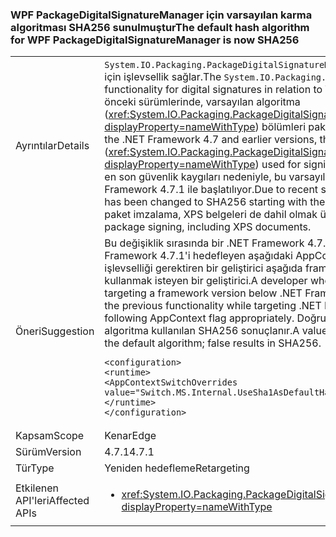 ### <a name="the-default-hash-algorithm-for-wpf-packagedigitalsignaturemanager-is-now-sha256"></a><span data-ttu-id="393b8-101">WPF PackageDigitalSignatureManager için varsayılan karma algoritması SHA256 sunulmuştur</span><span class="sxs-lookup"><span data-stu-id="393b8-101">The default hash algorithm for WPF PackageDigitalSignatureManager is now SHA256</span></span>

|   |   |
|---|---|
|<span data-ttu-id="393b8-102">Ayrıntılar</span><span class="sxs-lookup"><span data-stu-id="393b8-102">Details</span></span>|<span data-ttu-id="393b8-103"><code>System.IO.Packaging.PackageDigitalSignatureManager</code> WPF paketleri ile ilgili dijital imzalar için işlevsellik sağlar.</span><span class="sxs-lookup"><span data-stu-id="393b8-103">The <code>System.IO.Packaging.PackageDigitalSignatureManager</code> provides functionality for digital signatures in relation to WPF packages.</span></span>  <span data-ttu-id="393b8-104">.NET Framework 4.7 ve önceki sürümlerinde, varsayılan algoritma (<xref:System.IO.Packaging.PackageDigitalSignatureManager.DefaultHashAlgorithm?displayProperty=nameWithType>) bölümleri paketi imzalamak için kullanılan SHA1 oluştu.</span><span class="sxs-lookup"><span data-stu-id="393b8-104">In the .NET Framework 4.7 and earlier versions, the default algorithm (<xref:System.IO.Packaging.PackageDigitalSignatureManager.DefaultHashAlgorithm?displayProperty=nameWithType>) used for signing parts of a package was SHA1.</span></span>  <span data-ttu-id="393b8-105">SHA1 ile en son güvenlik kaygıları nedeniyle, bu varsayılan için SHA256 değiştirildi .NET Framework 4.7.1 ile başlatılıyor.</span><span class="sxs-lookup"><span data-stu-id="393b8-105">Due to recent security concerns with SHA1, this default has been changed to SHA256 starting with the .NET Framework 4.7.1.</span></span>  <span data-ttu-id="393b8-106">Bu değişiklik tüm paket imzalama, XPS belgeleri de dahil olmak üzere etkiler.</span><span class="sxs-lookup"><span data-stu-id="393b8-106">This change affects all package signing, including XPS documents.</span></span>|
|<span data-ttu-id="393b8-107">Öneri</span><span class="sxs-lookup"><span data-stu-id="393b8-107">Suggestion</span></span>|<span data-ttu-id="393b8-108">Bu değişiklik sırasında bir .NET Framework 4.7.1 veya büyük olabilir ya da .NET Framework 4.7.1'i hedefleyen aşağıdaki AppContext bayrak ayarlanırken önceki işlevselliği gerektiren bir geliştirici aşağıda framework sürümünü hedefleme uygun şekilde kullanmak isteyen bir geliştirici.</span><span class="sxs-lookup"><span data-stu-id="393b8-108">A developer who wants to utilize this change while targeting a framework version below .NET Framework 4.7.1 or a developer who requires the previous functionality while targeting .NET Framework 4.7.1 or greater can set the following AppContext flag appropriately.</span></span>  <span data-ttu-id="393b8-109">Doğru değeri, SHA1 neden olur; varsayılan algoritma kullanılan SHA256 sonuçlanır.</span><span class="sxs-lookup"><span data-stu-id="393b8-109">A value of true will result in SHA1 being used as the default algorithm; false results in SHA256.</span></span><pre><code class="lang-xml">&lt;configuration&gt;&#13;&#10;&lt;runtime&gt;&#13;&#10;&lt;AppContextSwitchOverrides value=&quot;Switch.MS.Internal.UseSha1AsDefaultHashAlgorithmForDigitalSignatures=true&quot;/&gt;&#13;&#10;&lt;/runtime&gt;&#13;&#10;&lt;/configuration&gt;&#13;&#10;</code></pre>|
|<span data-ttu-id="393b8-110">Kapsam</span><span class="sxs-lookup"><span data-stu-id="393b8-110">Scope</span></span>|<span data-ttu-id="393b8-111">Kenar</span><span class="sxs-lookup"><span data-stu-id="393b8-111">Edge</span></span>|
|<span data-ttu-id="393b8-112">Sürüm</span><span class="sxs-lookup"><span data-stu-id="393b8-112">Version</span></span>|<span data-ttu-id="393b8-113">4.7.1</span><span class="sxs-lookup"><span data-stu-id="393b8-113">4.7.1</span></span>|
|<span data-ttu-id="393b8-114">Tür</span><span class="sxs-lookup"><span data-stu-id="393b8-114">Type</span></span>|<span data-ttu-id="393b8-115">Yeniden hedefleme</span><span class="sxs-lookup"><span data-stu-id="393b8-115">Retargeting</span></span>|
|<span data-ttu-id="393b8-116">Etkilenen API'leri</span><span class="sxs-lookup"><span data-stu-id="393b8-116">Affected APIs</span></span>|<ul><li><xref:System.IO.Packaging.PackageDigitalSignatureManager.DefaultHashAlgorithm?displayProperty=nameWithType></li></ul>|

